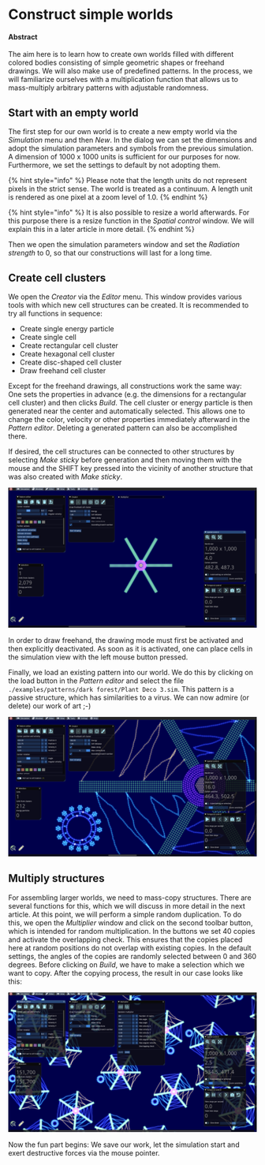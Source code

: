 # Construct simple worlds

#### Abstract

The aim here is to learn how to create own worlds filled with different colored bodies consisting of simple geometric shapes or freehand drawings. We will also make use of predefined patterns. In the process, we will familiarize ourselves with a multiplication function that allows us to mass-multiply arbitrary patterns with adjustable randomness.

## Start with an empty world

The first step for our own world is to create a new empty world via the _Simulation_ menu and then _New_. In the dialog we can set the dimensions and adopt the simulation parameters and symbols from the previous simulation. A dimension of 1000 x 1000 units is sufficient for our purposes for now. Furthermore, we set the settings to default by not adopting them.

{% hint style="info" %}
Please note that the length units do not represent pixels in the strict sense. The world is treated as a continuum. A length unit is rendered as one pixel at a zoom level of 1.0.
{% endhint %}

{% hint style="info" %}
It is also possible to resize a world afterwards. For this purpose there is a resize function in the _Spatial control_ window. We will explain this in a later article in more detail.
{% endhint %}

Then we open the simulation parameters window and set the _Radiation strength_ to 0, so that our constructions will last for a long time.

## Create cell clusters

We open the _Creator_ via the _Editor_ menu. This window provides various tools with which new cell structures can be created. It is recommended to try all functions in sequence:

* Create single energy particle
* Create single cell
* Create rectangular cell cluster
* Create hexagonal cell cluster
* Create disc-shaped cell cluster
* Draw freehand cell cluster

Except for the freehand drawings, all constructions work the same way: One sets the properties in advance (e.g. the dimensions for a rectangular cell cluster) and then clicks _Build_. The cell cluster or energy particle is then generated near the center and automatically selected. This allows one to change the color, velocity or other properties immediately afterward in the _Pattern editor_. Deleting a generated pattern can also be accomplished there.

If desired, the cell structures can be connected to other structures by selecting _Make sticky_ before generation and then moving them with the mouse and the SHIFT key pressed into the vicinity of another structure that was also created with _Make sticky_.

![Some geometric primitives](<../.gitbook/assets/geometric primitives.png>)

In order to draw freehand, the drawing mode must first be activated and then explicitly deactivated. As soon as it is activated, one can place cells in the simulation view with the left mouse button pressed.

Finally, we load an existing pattern into our world. We do this by clicking on the load button in the _Pattern editor_ and select the file `./examples/patterns/dark forest/Plant Deco 3.sim`. This pattern is a passive structure, which has similarities to a virus. We can now admire (or delete) our work of art ;-)

![Freehand drawing](<../.gitbook/assets/freehand drawing.png>)





## Multiply structures

For assembling larger worlds, we need to mass-copy structures. There are several functions for this, which we will discuss in more detail in the next article. At this point, we will perform a simple random duplication. To do this, we open the _Multiplier_ window and click on the second toolbar button, which is intended for random multiplication. In the buttons we set 40 copies and activate the overlapping check. This ensures that the copies placed here at random positions do not overlap with existing copies. In the default settings, the angles of the copies are randomly selected between 0 and 360 degrees. Before clicking on _Build_, we have to make a selection which we want to copy. After the copying process, the result in our case looks like this:

![Multiplication at random positions and angles](../.gitbook/assets/duplication.png)

Now the fun part begins: We save our work, let the simulation start and exert destructive forces via the mouse pointer.
